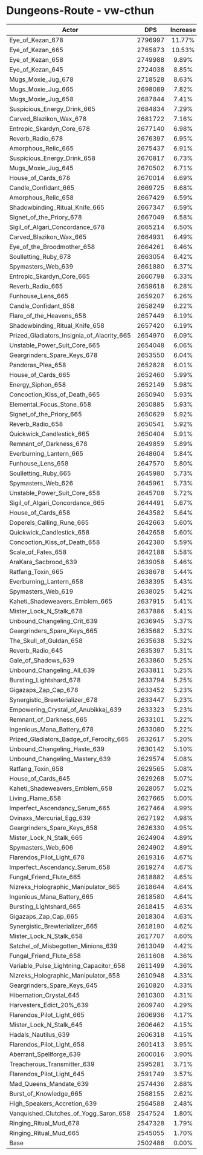 # Dungeons-Route - vw-cthun
| Actor | DPS | Increase |
|---|:---:|:---:|
|Eye_of_Kezan_678|2796997|11.77%|
|Eye_of_Kezan_665|2765873|10.53%|
|Eye_of_Kezan_658|2749988|9.89%|
|Eye_of_Kezan_645|2724038|8.85%|
|Mugs_Moxie_Jug_678|2718528|8.63%|
|Mugs_Moxie_Jug_665|2698089|7.82%|
|Mugs_Moxie_Jug_658|2687844|7.41%|
|Suspicious_Energy_Drink_665|2684834|7.29%|
|Carved_Blazikon_Wax_678|2681722|7.16%|
|Entropic_Skardyn_Core_678|2677140|6.98%|
|Reverb_Radio_678|2676397|6.95%|
|Amorphous_Relic_665|2675437|6.91%|
|Suspicious_Energy_Drink_658|2670817|6.73%|
|Mugs_Moxie_Jug_645|2670502|6.71%|
|House_of_Cards_678|2670014|6.69%|
|Candle_Confidant_665|2669725|6.68%|
|Amorphous_Relic_658|2667429|6.59%|
|Shadowbinding_Ritual_Knife_665|2667347|6.59%|
|Signet_of_the_Priory_678|2667049|6.58%|
|Sigil_of_Algari_Concordance_678|2665214|6.50%|
|Carved_Blazikon_Wax_665|2664931|6.49%|
|Eye_of_the_Broodmother_658|2664261|6.46%|
|Soulletting_Ruby_678|2663054|6.42%|
|Spymasters_Web_639|2661880|6.37%|
|Entropic_Skardyn_Core_665|2660798|6.33%|
|Reverb_Radio_665|2659618|6.28%|
|Funhouse_Lens_665|2659207|6.26%|
|Candle_Confidant_658|2658249|6.22%|
|Flare_of_the_Heavens_658|2657449|6.19%|
|Shadowbinding_Ritual_Knife_658|2657420|6.19%|
|Prized_Gladiators_Insignia_of_Alacrity_665|2654970|6.09%|
|Unstable_Power_Suit_Core_665|2654048|6.06%|
|Geargrinders_Spare_Keys_678|2653550|6.04%|
|Pandoras_Plea_658|2652828|6.01%|
|House_of_Cards_665|2652460|5.99%|
|Energy_Siphon_658|2652149|5.98%|
|Concoction_Kiss_of_Death_665|2650940|5.93%|
|Elemental_Focus_Stone_658|2650885|5.93%|
|Signet_of_the_Priory_665|2650629|5.92%|
|Reverb_Radio_658|2650541|5.92%|
|Quickwick_Candlestick_665|2650404|5.91%|
|Remnant_of_Darkness_678|2649859|5.89%|
|Everburning_Lantern_665|2648604|5.84%|
|Funhouse_Lens_658|2647570|5.80%|
|Soulletting_Ruby_665|2645980|5.73%|
|Spymasters_Web_626|2645961|5.73%|
|Unstable_Power_Suit_Core_658|2645708|5.72%|
|Sigil_of_Algari_Concordance_665|2644491|5.67%|
|House_of_Cards_658|2643582|5.64%|
|Doperels_Calling_Rune_665|2642663|5.60%|
|Quickwick_Candlestick_658|2642658|5.60%|
|Concoction_Kiss_of_Death_658|2642380|5.59%|
|Scale_of_Fates_658|2642188|5.58%|
|AraKara_Sacbrood_639|2639058|5.46%|
|Ratfang_Toxin_665|2638678|5.44%|
|Everburning_Lantern_658|2638395|5.43%|
|Spymasters_Web_619|2638025|5.42%|
|Kaheti_Shadeweavers_Emblem_665|2637915|5.41%|
|Mister_Lock_N_Stalk_678|2637886|5.41%|
|Unbound_Changeling_Crit_639|2636945|5.37%|
|Geargrinders_Spare_Keys_665|2635682|5.32%|
|The_Skull_of_Guldan_658|2635638|5.32%|
|Reverb_Radio_645|2635397|5.31%|
|Gale_of_Shadows_639|2633860|5.25%|
|Unbound_Changeling_All_639|2633811|5.25%|
|Bursting_Lightshard_678|2633794|5.25%|
|Gigazaps_Zap_Cap_678|2633452|5.23%|
|Synergistic_Brewterializer_678|2633447|5.23%|
|Empowering_Crystal_of_Anubikkaj_639|2633323|5.23%|
|Remnant_of_Darkness_665|2633101|5.22%|
|Ingenious_Mana_Battery_678|2633080|5.22%|
|Prized_Gladiators_Badge_of_Ferocity_665|2632617|5.20%|
|Unbound_Changeling_Haste_639|2630142|5.10%|
|Unbound_Changeling_Mastery_639|2629574|5.08%|
|Ratfang_Toxin_658|2629565|5.08%|
|House_of_Cards_645|2629268|5.07%|
|Kaheti_Shadeweavers_Emblem_658|2628057|5.02%|
|Living_Flame_658|2627665|5.00%|
|Imperfect_Ascendancy_Serum_665|2627464|4.99%|
|Ovinaxs_Mercurial_Egg_639|2627192|4.98%|
|Geargrinders_Spare_Keys_658|2626330|4.95%|
|Mister_Lock_N_Stalk_665|2624904|4.89%|
|Spymasters_Web_606|2624902|4.89%|
|Flarendos_Pilot_Light_678|2619316|4.67%|
|Imperfect_Ascendancy_Serum_658|2619274|4.67%|
|Fungal_Friend_Flute_665|2618882|4.65%|
|Nizreks_Holographic_Manipulator_665|2618644|4.64%|
|Ingenious_Mana_Battery_665|2618580|4.64%|
|Bursting_Lightshard_665|2618415|4.63%|
|Gigazaps_Zap_Cap_665|2618304|4.63%|
|Synergistic_Brewterializer_665|2618190|4.62%|
|Mister_Lock_N_Stalk_658|2617707|4.60%|
|Satchel_of_Misbegotten_Minions_639|2613049|4.42%|
|Fungal_Friend_Flute_658|2611608|4.36%|
|Variable_Pulse_Lightning_Capacitor_658|2611499|4.36%|
|Nizreks_Holographic_Manipulator_658|2610948|4.33%|
|Geargrinders_Spare_Keys_645|2610820|4.33%|
|Hibernation_Crystal_645|2610300|4.31%|
|Harvesters_Edict_20%_639|2609740|4.29%|
|Flarendos_Pilot_Light_665|2606936|4.17%|
|Mister_Lock_N_Stalk_645|2606462|4.15%|
|Hadals_Nautilus_639|2606318|4.15%|
|Flarendos_Pilot_Light_658|2601413|3.95%|
|Aberrant_Spellforge_639|2600016|3.90%|
|Treacherous_Transmitter_639|2595281|3.71%|
|Flarendos_Pilot_Light_645|2591749|3.57%|
|Mad_Queens_Mandate_639|2574436|2.88%|
|Burst_of_Knowledge_665|2568155|2.62%|
|High_Speakers_Accretion_639|2564588|2.48%|
|Vanquished_Clutches_of_Yogg_Saron_658|2547524|1.80%|
|Ringing_Ritual_Mud_678|2547328|1.79%|
|Ringing_Ritual_Mud_665|2545055|1.70%|
|Base|2502486|0.00%|
